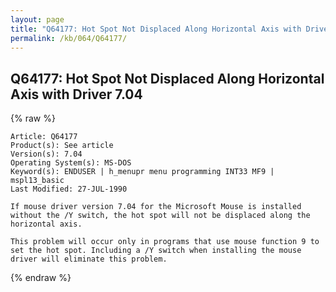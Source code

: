 ```yaml
---
layout: page
title: "Q64177: Hot Spot Not Displaced Along Horizontal Axis with Driver 7.04"
permalink: /kb/064/Q64177/
---
```


## Q64177: Hot Spot Not Displaced Along Horizontal Axis with Driver 7.04

{% raw %}

	Article: Q64177
	Product(s): See article
	Version(s): 7.04
	Operating System(s): MS-DOS
	Keyword(s): ENDUSER | h_menupr menu programming INT33 MF9 | mspl13_basic
	Last Modified: 27-JUL-1990
	
	If mouse driver version 7.04 for the Microsoft Mouse is installed
	without the /Y switch, the hot spot will not be displaced along the
	horizontal axis.
	
	This problem will occur only in programs that use mouse function 9 to
	set the hot spot. Including a /Y switch when installing the mouse
	driver will eliminate this problem.

{% endraw %}
